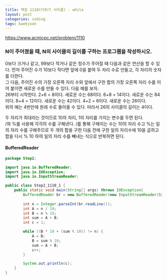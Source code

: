 ```yaml
---
title: 백준 1110(더하기 사이클) - while
layout: post
categories: coding
tags: baekjoon
---
```

<https://www.acmicpc.net/problem/1110>
### N이 주어졌을 때, N의 사이클의 길이를 구하는 프로그램을 작성하시오.
0보다 크거나 같고, 99보다 작거나 같은 정수가 주어질 때 다음과 같은 연산을 할 수 있다. 먼저 주어진 수가 10보다 작다면 앞에 0을 붙여 두 자리 수로 만들고, 각 자리의 숫자를 더한다.    
그 다음, 주어진 수의 가장 오른쪽 자리 수와 앞에서 구한 합의 가장 오른쪽 자리 수를 이어 붙이면 새로운 수를 만들 수 있다. 다음 예를 보자.    
26부터 시작한다. 2+6 = 8이다. 새로운 수는 68이다. 6+8 = 14이다. 새로운 수는 84이다. 8+4 = 12이다. 새로운 수는 42이다. 4+2 = 6이다. 새로운 수는 26이다.    
위의 예는 4번만에 원래 수로 돌아올 수 있다. 따라서 26의 사이클의 길이는 4이다.    

두 자리가 최대라는 것이므로 10의 자리, 1의 자리를 가지는 변수를 두면 된다.    
/와 %를 사용해 각각의 수를 구해낸다. /를 통해 구해지는 수는 10의 자리 수고 %는 일의 자리 수를 구해주므로
두 개의 합을 구한 다음 전에 구한 일의 자리수에 10을 곱하고 합을 다시 % 10 하여 일의 자리 수를 빼내는 식으로 
반복하면 된다.

#### BufferedReader
``` java
package Step2;

import java.io.BufferedReader;
import java.io.IOException;
import java.io.InputStreamReader;

public class Step2_1110_1 {
    public static void main(String[] args) throws IOException{
        BufferedReader br = new BufferedReader(new InputStreamReader(System.in));
        
        int n = Integer.parseInt(br.readLine());
        int A = n / 10;
        int B = n % 10;
        int sum = A + B;
        int c = 1;

        while ((B * 10 + (sum % 10)) != n) {
            A = B;
            B = sum % 10;
            sum = A + B;
            c++;
        }

        System.out.println(c);
    }
}    
```
